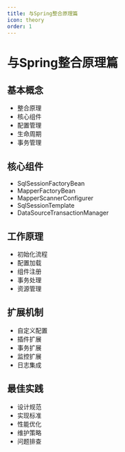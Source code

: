 ```yaml
---
title: 与Spring整合原理篇
icon: theory
order: 1
---
```


# 与Spring整合原理篇

## 基本概念
- 整合原理
- 核心组件
- 配置管理
- 生命周期
- 事务管理

## 核心组件
- SqlSessionFactoryBean
- MapperFactoryBean
- MapperScannerConfigurer
- SqlSessionTemplate
- DataSourceTransactionManager

## 工作原理
- 初始化流程
- 配置加载
- 组件注册
- 事务处理
- 资源管理

## 扩展机制
- 自定义配置
- 插件扩展
- 事务扩展
- 监控扩展
- 日志集成

## 最佳实践
- 设计规范
- 实现标准
- 性能优化
- 维护策略
- 问题排查

